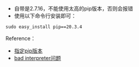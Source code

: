 - 自带是2.7.16，不能使用太高的pip版本，否则会报错
- 使用以下命令行安装即可：
```
sudo easy_install pip==20.3.4
```

Reference：
- [指定pip版本](https://www.dtmao.cc/news_show_779382.shtml)
- [bad interpreter问题](https://blog.csdn.net/weixin_41948075/article/details/104274235)